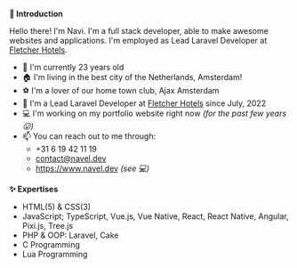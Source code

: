**👋 Introduction**

Hello there! I'm Navi. I'm a full stack developer, able to make awesome websites and applications. I'm employed as Lead Laravel Developer at [Fletcher Hotels](https://www.fletcher.nl/nl/).

- 🔞 I'm currently 23 years old
- 🏠 I'm living in the best city of the Netherlands, Amsterdam!
- ⚽ I'm a lover of our home town club, Ajax Amsterdam
- 💼 I'm a Lead Laravel Developer at [Fletcher Hotels](https://www.fletcher.nl/nl/) since July, 2022
- 💻 I'm working on my portfolio website right now *(for the past few years 😛)*
- 📫 You can reach out to me through:
  - +31 6 19 42 11 19
  - contact@navel.dev
  - https://www.navel.dev *(see 💻)*

**✨ Expertises**

- HTML(5) & CSS(3)
- JavaScript; TypeScript, Vue.js, Vue Native, React, React Native, Angular, Pixi.js, Tree.js
- PHP & OOP: Laravel, Cake
- C Programming
- Lua Programming
